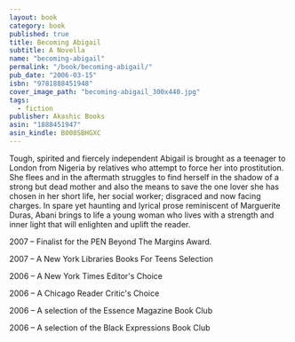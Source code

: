 ```yaml
---
layout: book
category: book
published: true
title: Becoming Abigail
subtitle: A Novella
name: "becoming-abigail"
permalink: "/book/becoming-abigail/"
pub_date: "2006-03-15"
isbn: "9781888451948"
cover_image_path: "becoming-abigail_300x440.jpg"
tags: 
  - fiction
publisher: Akashic Books
asin: "1888451947"
asin_kindle: B008SBHGXC
---
```


Tough, spirited and fiercely independent Abigail is brought as a teenager to London from Nigeria by relatives who attempt to force her into prostitution. She flees and in the aftermath struggles to find herself in the shadow of a strong but dead mother and also the means to save the one lover she has chosen in her short life, her social worker; disgraced and now facing charges. In spare yet haunting and lyrical prose reminiscent of Marguerite Duras, Abani brings to life a young woman who lives with a strength and inner light that will enlighten and uplift the reader.

2007 – Finalist for the PEN Beyond The Margins Award.

2007 – A New York Libraries Books For Teens Selection

2006 – A New York Times Editor's Choice

2006 – A Chicago Reader Critic's Choice

2006 – A selection of the Essence Magazine Book Club

2006 – A selection of the Black Expressions Book Club
